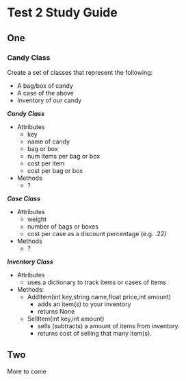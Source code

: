 Test 2 Study Guide
==================

## One
### Candy Class

Create a set of classes that represent the following:
- A bag/box of candy
- A case of the above
- Inventory of our candy

***Candy Class*** 
- Attributes
    - key
    - name of candy
    - bag or box
    - num items per bag or box
    - cost per item
    - cost per bag or box
- Methods
    - ?

***Case Class***
- Attributes
    - weight
    - number of bags or boxes
    - cost per case as a discount percentage (e.g. .22)
- Methods
    - ?
    
***Inventory Class***
- Attributes
    - uses a dictionary to track items or cases of items
- Methods:
    - AddItem(int key,string name,float price,int amount)
        - adds an item(s) to your inventory
        - returns None
    - SellItem(int key,int amount)
        - sells (subtracts) a amount of items from inventory.
        - returns cost of selling that many item(s).
        
## Two

More to come
